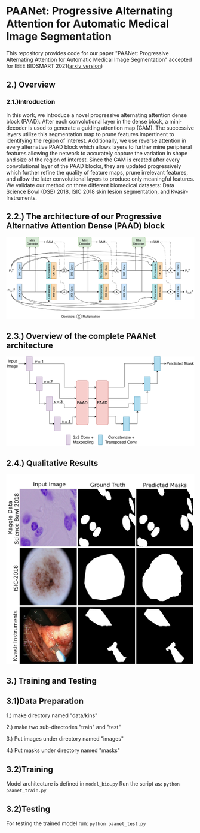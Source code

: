# PAANet: Progressive Alternating Attention for Automatic Medical Image Segmentation
This repository provides code for our paper "PAANet: Progressive Alternating Attention for Automatic Medical Image Segmentation" accepted for IEEE BIOSMART 2021([arxiv version](https://arxiv.org/abs/2111.10618))  
## 2.) Overview
### 2.1.)Introduction

In this work, we introduce a novel progressive alternating attention dense block (PAAD). After each convolutional layer in the dense block, a mini-decoder is used to generate a guiding attention map (GAM). The successive layers utilize this segmentation map to prune features impertinent to identifying the region of interest. Additionally, we use reverse attention in every alternative PAAD block which allows layers to further mine peripheral features allowing the network to accurately capture the variation in shape and size of the region of interest. Since the GAM is created after every convolutional layer of the PAAD blocks, they are updated progressively which further refine the quality of feature maps, prune irrelevant features, and allow the later convolutional layers to produce only meaningful features. We validate our method on three different biomedical datasets: Data Science Bowl (DSB) 2018, ISIC 2018 skin lesion segmentation, and Kvasir-Instruments.


## 2.2.) The architecture of our Progressive Alternative Attention Dense (PAAD) block
![](PAA-Net.jpeg)

## 2.3.) Overview of the complete PAANet architecture
![](PAA-Net-Full.jpeg)

## 2.4.) Qualitative Results
![](quantitative_PAA.jpeg)

## 3.) Training and Testing
## 3.1)Data Preparation
1.) make directory named "data/kins"

2.) make two sub-directories "train" and "test"

3.) Put images under directory named "images"

4.) Put masks under directory named "masks"

## 3.2)Training
Model architecture is defined in `model_bio.py`
Run the script as:
`python paanet_train.py`

## 3.2)Testing
For testing the trained model run:
`python paanet_test.py`
